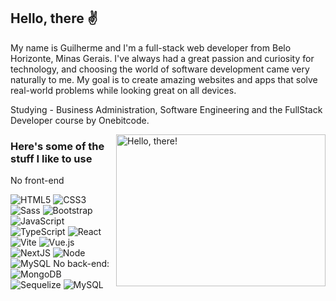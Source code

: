 ## Hello, there ✌

My name is Guilherme and I'm a full-stack web developer from Belo Horizonte, Minas Gerais. I've always had a great passion and curiosity for technology, and choosing the world of software development came very naturally to me. My goal is to create amazing websites and apps that solve real-world problems while looking great on all devices.

Studying - Business Administration, Software Engineering and the FullStack Developer course by Onebitcode.




<a href="#">
<img src="https://media1.tenor.com/images/a7bd6b94430c1e66148d580209e377c5/tenor.gif?itemid=5043108" title="hello" width="335" height="243" align="right" alt="Hello, there!">
</a>


### Here's some of the stuff I like to use


No front-end

![HTML5](https://img.shields.io/badge/-HTML5-232323?style=flat&labelColor=E34F26&logo=html5&logoColor=ffffff)
![CSS3](https://img.shields.io/badge/-CSS3-232323?style=flat&labelColor=1572B6&logo=css3&logoColor=ffffff)
![Sass](https://img.shields.io/badge/-Sass-232323?style=flat&labelColor=CC6699&logo=sass&logoColor=ffffff)
![Bootstrap](https://img.shields.io/badge/-Bootstrap-232323?style=flat&labelColor=7952B3&logo=bootstrap&logoColor=ffffff)
![JavaScript](https://img.shields.io/badge/-JavaScript-232323?style=flat&labelColor=000000&logo=javascript&logoColor=F7DF1E)
![TypeScript](https://img.shields.io/badge/-TypeScript-232323?style=flat&labelColor=000000&logo=typescript&logoColor=3178C6)
![React](https://img.shields.io/badge/-React-232323?style=flat&labelColor=61DAFB&logo=react&logoColor=000000)
![ Vite ]( https://img.shields.io/badge/-Vite-232323?style=flat&labelColor=646CFF&logo=vite&logoColor=ffe330 )
![ Vue.js ]( https://img.shields.io/badge/-Vue.js-232323?style=flat&labelColor=000000&logo=vue.js&logoColor=4FC08D )
![NextJS](https://img.shields.io/badge/-NextJS-232323?style=flat&labelColor=000000&logo=nextdotjs&logoColor=ffffff)
![Node](https://img.shields.io/badge/-Node-232323?style=flat&labelColor=000000&logo=nodedotjs&logoColor=339933)
![MySQL](https://img.shields.io/badge/-MySQL-232323?style=flat&labelColor=4479A1&logo=mysql&logoColor=ffffff)
No back-end:
![ MongoDB ]( https://img.shields.io/badge/-MongoDB-47A248?style=flat&labelColor=47A248&logo=mongodb&logoColor=ffffff )
![ Sequelize ]( https://img.shields.io/badge/-Sequelize-232323?style=flat&labelColor=000000&logo=sequelize&logoColor=52B0E7 )
![ MySQL ]( https://img.shields.io/badge/-MySQL-232323?style=flat&labelColor=4479A1&logo=mysql&logoColor=ffffff )
